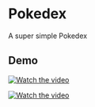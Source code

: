 # Pokedex

A super simple Pokedex


## Demo

[![Watch the video](https://i.imgur.com/vKb2F1B.png)](https://github.com/shericksam/SwiftUITest/blob/main/legendary.mp4)



[![Watch the video](https://i.imgur.com/vKb2F1B.png)](https://github.com/shericksam/SwiftUITest/blob/main/legendary.mp4)
